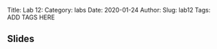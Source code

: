 Title: Lab 12:
Category: labs
Date: 2020-01-24
Author: 
Slug: lab12
Tags: ADD TAGS HERE


## Slides
